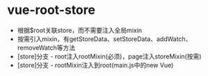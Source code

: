 # vue-root-store

* 根据$root关联store，而不需要注入全局mixin
* 按需引入mixin，有getStoreData、setStoreData、addWatch、removeWatch等方法
* [store]分支 - root注入rootMixin(必须)，page注入storeMixin(按需)
* [store]分支 - rootMixin注入到root(main.js中的new Vue)